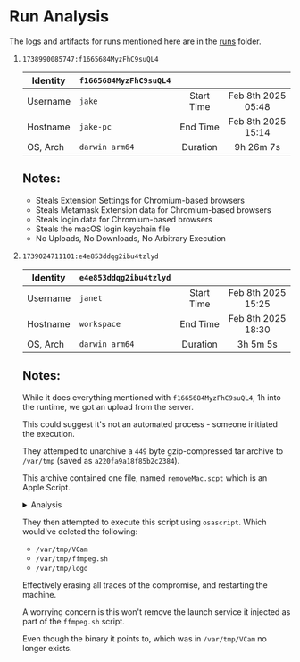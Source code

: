 # Run Analysis

The logs and artifacts for runs mentioned here are in the [runs](runs) folder.

1. `1738990085747:f1665684MyzFhC9suQL4`

    | Identity | `f1665684MyzFhC9suQL4` |            |                    |
    | -------- | ---------------------- | :--------: | :----------------: |
    | Username |        `jake`          | Start Time | Feb 8th 2025 05:48 |
    | Hostname |       `jake-pc`        |  End Time  | Feb 8th 2025 15:14 |
    | OS, Arch |    `darwin arm64`      |  Duration  |     9h 26m 7s      |

    ## Notes:

    - Steals Extension Settings for Chromium-based browsers
    - Steals Metamask Extension data for Chromium-based browsers
    - Steals login data for Chromium-based browsers
    - Steals the macOS login keychain file
    - No Uploads, No Downloads, No Arbitrary Execution

3. `1739024711101:e4e853ddqg2ibu4tzlyd`

    | Identity | `e4e853ddqg2ibu4tzlyd` |            |                    |
    | -------- | ---------------------- | :--------: | :----------------: |
    | Username |        `janet`         | Start Time | Feb 8th 2025 15:25 |
    | Hostname |      `workspace`       |  End Time  | Feb 8th 2025 18:30 |
    | OS, Arch |    `darwin arm64`      |  Duration  |      3h 5m 5s      |

    ## Notes:

    While it does everything mentioned with `f1665684MyzFhC9suQL4`, 1h into the runtime, we got an upload from the server.

    This could suggest it's not an automated process - someone initiated the execution.

    They attemped to unarchive a `449` byte gzip-compressed tar archive to `/var/tmp` (saved as `a220fa9a18f85b2c2384`).

    This archive contained one file, named `removeMac.scpt` which is an Apple Script.

    <details>
    <summary>Analysis</summary>

    ```console
    $ file a220fa9a18f85b2c2384
    a220fa9a18f85b2c2384: gzip compressed data, original size modulo 2^32 3072

    $ tar tzvf a220fa9a18f85b2c2384
    -rw-r--r-- root/root      1125 2024-12-12 03:01 removeMac.scpt

    $ tar xzvf a220fa9a18f85b2c2384 --one-top-level a220fa9a18f85b2c2384.unarchived
    removeMac.scpt

    $ sha256sum a220fa9a18f85b2c2384.unarchived/removeMac.scpt
    f77dd827814d2fd810c55c49a7da17a43f0a1e4206c7c673f63eae33f1118e21  a220fa9a18f85b2c2384.unarchived/removeMac.scpt

    $ stat a220fa9a18f85b2c2384.unarchived/removeMac.scpt
      File: a220fa9a18f85b2c2384.unarchived/removeMac.scpt
      Size: 1125      	Blocks: 8          IO Block: 4096   regular file
    Device: 1,13	Inode: ---------------   Links: 1
    Access: (0644/-rw-r--r--)  Uid: (  501/ <user>)   Gid: (   20/   staff)
    Access: 2025-02-08 17:53:37.000000000 +0100
    Modify: 2024-12-12 03:01:37.000000000 +0100
    Change: 2025-02-08 17:53:37.813992788 +0100
    Birth: 2024-12-12 03:01:37.000000000 +0100
    ```

    </details>

    They then attempted to execute this script using `osascript`. Which would've deleted the following:

    - `/var/tmp/VCam`
    - `/var/tmp/ffmpeg.sh`
    - `/var/tmp/logd`

    Effectively erasing all traces of the compromise, and restarting the machine.

    A worrying concern is this won't remove the launch service it injected as part of the `ffmpeg.sh` script.

    Even though the binary it points to, which was in `/var/tmp/VCam` no longer exists.
